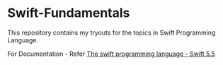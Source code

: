 # Swift-Fundamentals
This repository contains my tryouts for the topics in Swift Programming Language.

For Documentation - Refer [The swift programming language - Swift 5.5](https://docs.swift.org/swift-book/LanguageGuide/TheBasics.html)

